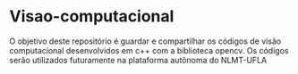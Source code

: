 # Visao-computacional
O objetivo deste repositório é guardar e compartilhar os códigos de visão computacional desenvolvidos em c++ com a biblioteca opencv. Os códigos serão utilizados futuramente na plataforma autônoma do NLMT-UFLA
